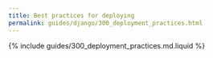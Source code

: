 ```yaml
---
title: Best practices for deploying
permalink: guides/django/300_deployment_practices.html
---
```


{% include guides/300_deployment_practices.md.liquid %}
